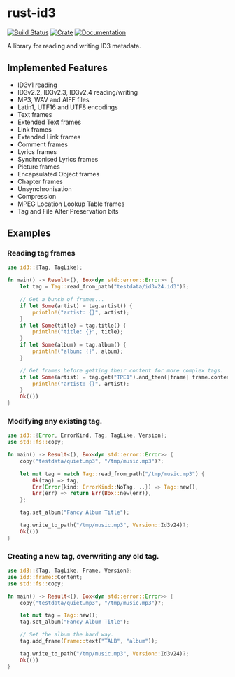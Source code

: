 rust-id3
========
[![Build Status](https://github.com/polyfloyd/rust-id3/workflows/CI/badge.svg)](https://github.com/polyfloyd/rust-id3/actions)
[![Crate](https://img.shields.io/crates/v/id3.svg)](https://crates.io/crates/id3)
[![Documentation](https://docs.rs/id3/badge.svg)](https://docs.rs/id3/)

A library for reading and writing ID3 metadata.


## Implemented Features
* ID3v1 reading
* ID3v2.2, ID3v2.3, ID3v2.4 reading/writing
* MP3, WAV and AIFF files
* Latin1, UTF16 and UTF8 encodings
* Text frames
* Extended Text frames
* Link frames
* Extended Link frames
* Comment frames
* Lyrics frames
* Synchronised Lyrics frames
* Picture frames
* Encapsulated Object frames
* Chapter frames
* Unsynchronisation
* Compression
* MPEG Location Lookup Table frames
* Tag and File Alter Preservation bits


## Examples

### Reading tag frames
```rust
use id3::{Tag, TagLike};

fn main() -> Result<(), Box<dyn std::error::Error>> {
    let tag = Tag::read_from_path("testdata/id3v24.id3")?;

    // Get a bunch of frames...
    if let Some(artist) = tag.artist() {
        println!("artist: {}", artist);
    }
    if let Some(title) = tag.title() {
        println!("title: {}", title);
    }
    if let Some(album) = tag.album() {
        println!("album: {}", album);
    }

    // Get frames before getting their content for more complex tags.
    if let Some(artist) = tag.get("TPE1").and_then(|frame| frame.content().text()) {
        println!("artist: {}", artist);
    }
    Ok(())
}
```

### Modifying any existing tag.
```rust
use id3::{Error, ErrorKind, Tag, TagLike, Version};
use std::fs::copy;

fn main() -> Result<(), Box<dyn std::error::Error>> {
    copy("testdata/quiet.mp3", "/tmp/music.mp3")?;

    let mut tag = match Tag::read_from_path("/tmp/music.mp3") {
        Ok(tag) => tag,
        Err(Error{kind: ErrorKind::NoTag, ..}) => Tag::new(),
        Err(err) => return Err(Box::new(err)),
    };

    tag.set_album("Fancy Album Title");

    tag.write_to_path("/tmp/music.mp3", Version::Id3v24)?;
    Ok(())
}
```

### Creating a new tag, overwriting any old tag.
```rust
use id3::{Tag, TagLike, Frame, Version};
use id3::frame::Content;
use std::fs::copy;

fn main() -> Result<(), Box<dyn std::error::Error>> {
    copy("testdata/quiet.mp3", "/tmp/music.mp3")?;

    let mut tag = Tag::new();
    tag.set_album("Fancy Album Title");

    // Set the album the hard way.
    tag.add_frame(Frame::text("TALB", "album"));

    tag.write_to_path("/tmp/music.mp3", Version::Id3v24)?;
    Ok(())
}
```
